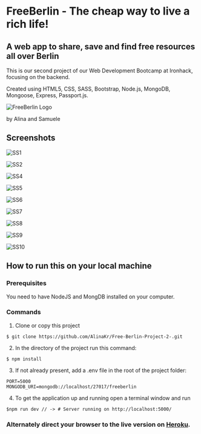 # FreeBerlin - The cheap way to live a rich life! 
## A web app to share, save and find free resources all over Berlin
This is our second project of our Web Development Bootcamp at Ironhack, focusing on the backend.

Created using HTML5, CSS, SASS, Bootstrap, Node.js, MongoDB, Mongoose, Express, Passport.js.

![FreeBerlin Logo](./public/Readme/Logo.png)

by Alina and Samuele

## Screenshots

![SS1](./public/Readme/Screenshot1.png)

![SS2](./public/Readme/Screenshot2.png)

![SS4](./public/Readme/Screenshot4.png)

![SS5](./public/Readme/Screenshot5.png)

![SS6](./public/Readme/Screenshot6.png)

![SS7](./public/Readme/Screenshot7.png)

![SS8](./public/Readme/Screenshot8.png)

![SS9](./public/Readme/Screenshot9.png)

![SS10](./public/Readme/Screenshot10.png)


## How to run this on your local machine
### Prerequisites

You need to have NodeJS and MongDB installed on your computer.

### Commands

1. Clone or copy this project
```
$ git clone https://github.com/AlinaKr/Free-Berlin-Project-2-.git
```

2. In the directory of the project run this command:

```
$ npm install
```

3. If not already present, add a .env file in the root of the project folder:

```
PORT=5000
MONGODB_URI=mongodb://localhost/27017/freeberlin
```

4. To get the application up and running open a terminal window and run

```
$npm run dev // -> # Server running on http://localhost:5000/
```


### Alternately direct your browser to the live version on [Heroku](https://free-berlin.herokuapp.com). 